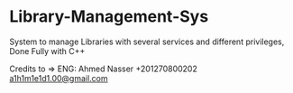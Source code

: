 # Library-Management-Sys

System to manage Libraries with several services and different privileges, Done Fully with C++

Credits to =>
     ENG: Ahmed Nasser
     +201270800202
     a1h1m1e1d1.00@gmail.com
